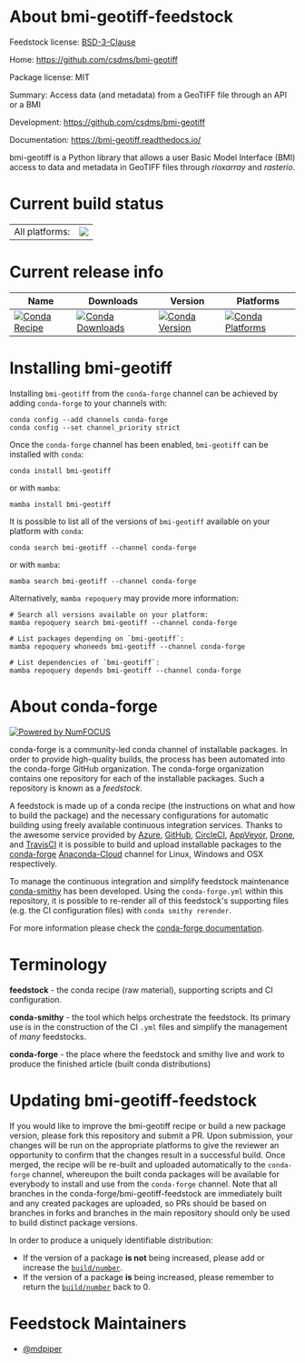 About bmi-geotiff-feedstock
===========================

Feedstock license: [BSD-3-Clause](https://github.com/conda-forge/bmi-geotiff-feedstock/blob/main/LICENSE.txt)

Home: https://github.com/csdms/bmi-geotiff

Package license: MIT

Summary: Access data (and metadata) from a GeoTIFF file through an API or a BMI


Development: https://github.com/csdms/bmi-geotiff

Documentation: https://bmi-geotiff.readthedocs.io/

bmi-geotiff is a Python library that allows a user Basic Model Interface
(BMI) access to data and metadata in GeoTIFF files through *rioxarray* and
*rasterio*.


Current build status
====================


<table><tr><td>All platforms:</td>
    <td>
      <a href="https://dev.azure.com/conda-forge/feedstock-builds/_build/latest?definitionId=12565&branchName=main">
        <img src="https://dev.azure.com/conda-forge/feedstock-builds/_apis/build/status/bmi-geotiff-feedstock?branchName=main">
      </a>
    </td>
  </tr>
</table>

Current release info
====================

| Name | Downloads | Version | Platforms |
| --- | --- | --- | --- |
| [![Conda Recipe](https://img.shields.io/badge/recipe-bmi--geotiff-green.svg)](https://anaconda.org/conda-forge/bmi-geotiff) | [![Conda Downloads](https://img.shields.io/conda/dn/conda-forge/bmi-geotiff.svg)](https://anaconda.org/conda-forge/bmi-geotiff) | [![Conda Version](https://img.shields.io/conda/vn/conda-forge/bmi-geotiff.svg)](https://anaconda.org/conda-forge/bmi-geotiff) | [![Conda Platforms](https://img.shields.io/conda/pn/conda-forge/bmi-geotiff.svg)](https://anaconda.org/conda-forge/bmi-geotiff) |

Installing bmi-geotiff
======================

Installing `bmi-geotiff` from the `conda-forge` channel can be achieved by adding `conda-forge` to your channels with:

```
conda config --add channels conda-forge
conda config --set channel_priority strict
```

Once the `conda-forge` channel has been enabled, `bmi-geotiff` can be installed with `conda`:

```
conda install bmi-geotiff
```

or with `mamba`:

```
mamba install bmi-geotiff
```

It is possible to list all of the versions of `bmi-geotiff` available on your platform with `conda`:

```
conda search bmi-geotiff --channel conda-forge
```

or with `mamba`:

```
mamba search bmi-geotiff --channel conda-forge
```

Alternatively, `mamba repoquery` may provide more information:

```
# Search all versions available on your platform:
mamba repoquery search bmi-geotiff --channel conda-forge

# List packages depending on `bmi-geotiff`:
mamba repoquery whoneeds bmi-geotiff --channel conda-forge

# List dependencies of `bmi-geotiff`:
mamba repoquery depends bmi-geotiff --channel conda-forge
```


About conda-forge
=================

[![Powered by
NumFOCUS](https://img.shields.io/badge/powered%20by-NumFOCUS-orange.svg?style=flat&colorA=E1523D&colorB=007D8A)](https://numfocus.org)

conda-forge is a community-led conda channel of installable packages.
In order to provide high-quality builds, the process has been automated into the
conda-forge GitHub organization. The conda-forge organization contains one repository
for each of the installable packages. Such a repository is known as a *feedstock*.

A feedstock is made up of a conda recipe (the instructions on what and how to build
the package) and the necessary configurations for automatic building using freely
available continuous integration services. Thanks to the awesome service provided by
[Azure](https://azure.microsoft.com/en-us/services/devops/), [GitHub](https://github.com/),
[CircleCI](https://circleci.com/), [AppVeyor](https://www.appveyor.com/),
[Drone](https://cloud.drone.io/welcome), and [TravisCI](https://travis-ci.com/)
it is possible to build and upload installable packages to the
[conda-forge](https://anaconda.org/conda-forge) [Anaconda-Cloud](https://anaconda.org/)
channel for Linux, Windows and OSX respectively.

To manage the continuous integration and simplify feedstock maintenance
[conda-smithy](https://github.com/conda-forge/conda-smithy) has been developed.
Using the ``conda-forge.yml`` within this repository, it is possible to re-render all of
this feedstock's supporting files (e.g. the CI configuration files) with ``conda smithy rerender``.

For more information please check the [conda-forge documentation](https://conda-forge.org/docs/).

Terminology
===========

**feedstock** - the conda recipe (raw material), supporting scripts and CI configuration.

**conda-smithy** - the tool which helps orchestrate the feedstock.
                   Its primary use is in the construction of the CI ``.yml`` files
                   and simplify the management of *many* feedstocks.

**conda-forge** - the place where the feedstock and smithy live and work to
                  produce the finished article (built conda distributions)


Updating bmi-geotiff-feedstock
==============================

If you would like to improve the bmi-geotiff recipe or build a new
package version, please fork this repository and submit a PR. Upon submission,
your changes will be run on the appropriate platforms to give the reviewer an
opportunity to confirm that the changes result in a successful build. Once
merged, the recipe will be re-built and uploaded automatically to the
`conda-forge` channel, whereupon the built conda packages will be available for
everybody to install and use from the `conda-forge` channel.
Note that all branches in the conda-forge/bmi-geotiff-feedstock are
immediately built and any created packages are uploaded, so PRs should be based
on branches in forks and branches in the main repository should only be used to
build distinct package versions.

In order to produce a uniquely identifiable distribution:
 * If the version of a package **is not** being increased, please add or increase
   the [``build/number``](https://docs.conda.io/projects/conda-build/en/latest/resources/define-metadata.html#build-number-and-string).
 * If the version of a package **is** being increased, please remember to return
   the [``build/number``](https://docs.conda.io/projects/conda-build/en/latest/resources/define-metadata.html#build-number-and-string)
   back to 0.

Feedstock Maintainers
=====================

* [@mdpiper](https://github.com/mdpiper/)

